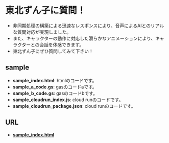 ﻿# 東北ずん子に質問！
- 非同期処理の構築による迅速なレスポンスにより、音声によるAIとのリアルな質問対応が実現しました。
- また、キャラクターの動作に対応した滑らかなアニメーションにより、キャラクターとの会話を体感できます。
- 東北ずん子にぜひ質問してみて下さい！

## sample

- **sample_index.html**: htmlのコードです。
- **sample_a_code.gs**: gasのコードaです。
- **sample_b_code.gs**: gasのコードbです。
- **sample_cloudrun_index.js**: cloud runのコードです。
- **sample_cloudrun_package.json**: cloud runのコードです。

## URL

- **[sample_index.html]([https://sites.google.com/view/emotionalscore/%E3%83%9B%E3%83%BC%E3%83%A0](https://kickboxerj0322.github.io/touhokuzunkonishitsumon/))**
